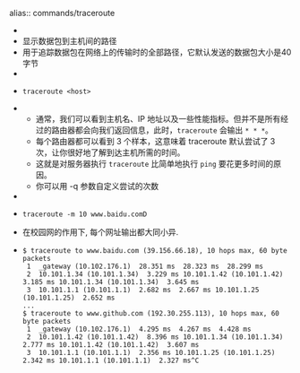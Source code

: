 alias:: commands/traceroute

-
- 显示数据包到主机间的路径
- 用于追踪数据包在网络上的传输时的全部路径，它默认发送的数据包大小是40字节
-
- ```shell
  traceroute <host>
  ```
-
  - 通常，我们可以看到主机名、IP 地址以及一些性能指标。但并不是所有经过的路由器都会向我们返回信息，此时，`traceroute` 会输出 `* * *`。
  - 每个路由器都可以看到 3 个样本，这意味着 traceroute 默认尝试了 3 次，让你很好地了解到达主机所需的时间。
  - 这就是对服务器执行 `traceroute` 比简单地执行 `ping` 要花更多时间的原因。
  - 你可以用 -q 参数自定义尝试的次数
-
- ```shell
  traceroute -m 10 www.baidu.comD
  ```
- 在校园网的作用下, 每个网址输出都大同小异.
- ```shell
  $ traceroute to www.baidu.com (39.156.66.18), 10 hops max, 60 byte packets
   1  _gateway (10.102.176.1)  28.351 ms  28.323 ms  28.299 ms
   2  10.101.1.34 (10.101.1.34)  3.229 ms 10.101.1.42 (10.101.1.42)  3.185 ms 10.101.1.34 (10.101.1.34)  3.645 ms
   3  10.101.1.1 (10.101.1.1)  2.682 ms  2.667 ms 10.101.1.25 (10.101.1.25)  2.652 ms
  ...
  $ traceroute to www.github.com (192.30.255.113), 10 hops max, 60 byte packets
   1  _gateway (10.102.176.1)  4.295 ms  4.267 ms  4.428 ms
   2  10.101.1.42 (10.101.1.42)  8.396 ms 10.101.1.34 (10.101.1.34)  2.777 ms 10.101.1.42 (10.101.1.42)  3.607 ms
   3  10.101.1.1 (10.101.1.1)  2.356 ms 10.101.1.25 (10.101.1.25)  2.342 ms 10.101.1.1 (10.101.1.1)  2.327 ms^C
  ```